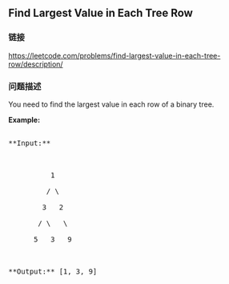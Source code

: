 ## Find Largest Value in Each Tree Row  
### 链接  
https://leetcode.com/problems/find-largest-value-in-each-tree-row/description/  
### 问题描述
You need to find the largest value in each row of a binary tree.

**Example:**<br />
<pre>
**Input:** 

          1
         / \
        3   2
       / \   \  
      5   3   9 

**Output:** [1, 3, 9]
</pre>

